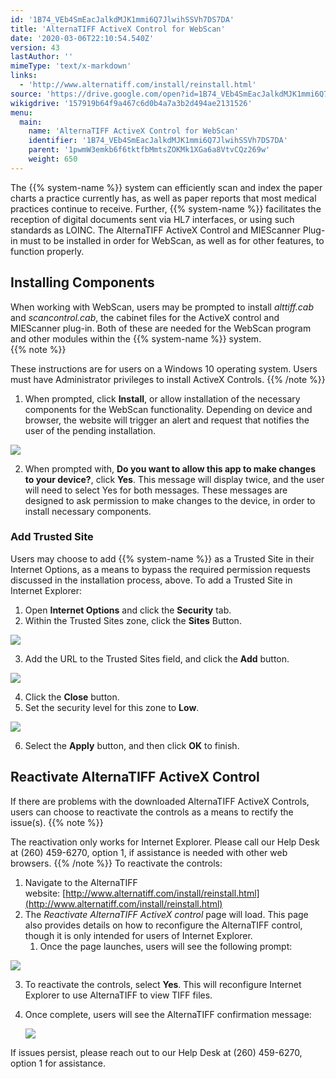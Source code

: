 ```yaml
---
id: '1B74_VEb4SmEacJalkdMJK1mmi6Q7JlwihSSVh7DS7DA'
title: 'AlternaTIFF ActiveX Control for WebScan'
date: '2020-03-06T22:10:54.540Z'
version: 43
lastAuthor: ''
mimeType: 'text/x-markdown'
links:
  - 'http://www.alternatiff.com/install/reinstall.html'
source: 'https://drive.google.com/open?id=1B74_VEb4SmEacJalkdMJK1mmi6Q7JlwihSSVh7DS7DA'
wikigdrive: '157919b64f9a467c6d0b4a7a3b2d494ae2131526'
menu:
  main:
    name: 'AlternaTIFF ActiveX Control for WebScan'
    identifier: '1B74_VEb4SmEacJalkdMJK1mmi6Q7JlwihSSVh7DS7DA'
    parent: '1pwmW3emkb6f6tktfbMmtsZOKMk1XGa6a8VtvCQz269w'
    weight: 650
---
```

The {{% system-name %}} system can efficiently scan and index the paper charts a practice currently has, as well as paper reports that most medical practices continue to receive. Further, {{% system-name %}} facilitates the reception of digital documents sent via HL7 interfaces, or using such standards as LOINC. The AlternaTIFF ActiveX Control and MIEScanner Plug-in must to be installed in order for WebScan, as well as for other features, to function properly.
  
## Installing Components  
  
When working with WebScan, users may be prompted to install *alttiff.cab* and *scancontrol.cab*, the cabinet files for the ActiveX control and MIEScanner plug-in. Both of these are needed for the WebScan program and other modules within the {{% system-name %}} system.  
{{% note %}}

These instructions are for users on a Windows 10 operating system. Users must have Administrator privileges to install ActiveX Controls.
{{% /note %}}
1. When prompted, click <strong>Install</strong>, or allow installation of the necessary components for the WebScan functionality. Depending on device and browser, the website will trigger an alert and request that notifies the user of the pending installation.
  
![](../alternatiff-activex-control-for-webscan.assets/1000000000000627000003BCC0FA259C3017733F.jpg)  

2. When prompted with, <strong>Do you want to allow this app to make changes to your device?</strong>, click <strong>Yes</strong>. This message will display twice, and the user will need to select Yes for both messages. These messages are designed to ask permission to make changes to the device, in order to install necessary components.
  
### Add Trusted Site  

Users may choose to add {{% system-name %}} as a Trusted Site in their Internet Options, as a means to bypass the required permission requests discussed in the installation process, above.
To add a Trusted Site in Internet Explorer:
1. Open <strong>Internet Options</strong> and click the <strong>Security</strong> tab.
2. Within the Trusted Sites zone, click the <strong>Sites</strong> Button.
  
![](../alternatiff-activex-control-for-webscan.assets/10000000000001E0000002989A0B3E8513465475.jpg)  

3. Add the URL to the Trusted Sites field, and click the <strong>Add</strong> button.
  
![](../alternatiff-activex-control-for-webscan.assets/10000000000001D100000271246910916188223C.jpg)  

4. Click the <strong>Close</strong> button.
5. Set the security level for this zone to <strong>Low</strong>.
  
![](../alternatiff-activex-control-for-webscan.assets/10000000000001D800000165134EB3A99E53742F.jpg)  

6. Select the <strong>Apply</strong> button, and then click <strong>OK</strong> to finish.
  
## Reactivate AlternaTIFF ActiveX Control  

If there are problems with the downloaded AlternaTIFF ActiveX Controls, users can choose to reactivate the controls as a means to rectify the issue(s).
{{% note %}}

The reactivation only works for Internet Explorer. Please call our Help Desk at (260) 459-6270, option 1, if assistance is needed with other web browsers.
{{% /note %}}
To reactivate the controls:
1. Navigate to the AlternaTIFF website: [http://www.alternatiff.com/install/reinstall.html](http://www.alternatiff.com/install/reinstall.html)
2. The <em>Reactivate AlternaTIFF ActiveX control</em> page will load. This page also provides details on how to reconfigure the AlternaTIFF control, though it is only intended for users of Internet Explorer.
   1. Once the page launches, users will see the following prompt:
  
![](../alternatiff-activex-control-for-webscan.assets/10000000000003CA00000163DB37936DFECB57A3.png)  

3. To reactivate the controls, select <strong>Yes</strong>. This will reconfigure Internet Explorer to use AlternaTIFF to view TIFF files.
4. Once complete, users will see the AlternaTIFF confirmation message:

   <img src="../alternatiff-activex-control-for-webscan.assets/10000000000002620000008D94A585D5D37CBA19.png" />  

If issues persist, please reach out to our Help Desk at (260) 459-6270, option 1 for assistance.
